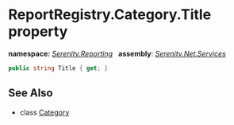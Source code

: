 # ReportRegistry.Category.Title property
**namespace:** *[Serenity.Reporting](../../README.md#serenity.reporting-namespace)*   **assembly**: *[Serenity.Net.Services](../../README.md)*

```csharp
public string Title { get; }
```

## See Also

* class [Category](../ReportRegistry.Category.md)